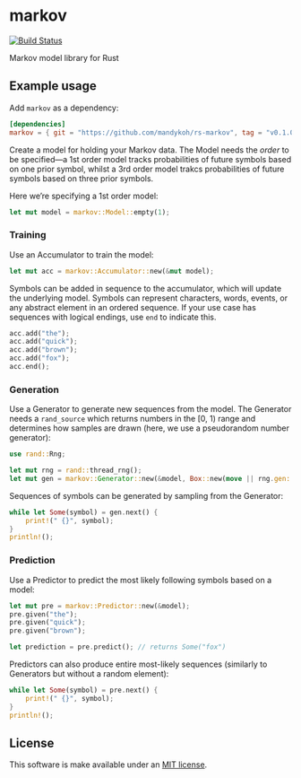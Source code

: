 # markov

[![Build Status](https://travis-ci.org/mandykoh/rs-markov.svg?branch=main)](https://travis-ci.org/mandykoh/rs-markov)

Markov model library for Rust

## Example usage

Add `markov` as a dependency:

```toml
[dependencies]
markov = { git = "https://github.com/mandykoh/rs-markov", tag = "v0.1.0" }
```

Create a model for holding your Markov data. The Model needs the _order_ to be specified—a 1st order model tracks probabilities of future symbols based on one prior symbol, whilst a 3rd order model trakcs probabilities of future symbols based on three prior symbols.

Here we’re specifying a 1st order model:

```rust
let mut model = markov::Model::empty(1);
```

### Training

Use an Accumulator to train the model:

```rust
let mut acc = markov::Accumulator::new(&mut model);
```

Symbols can be added in sequence to the accumulator, which will update the underlying model. Symbols can represent characters, words, events, or any abstract element in an ordered sequence. If your use case has sequences with logical endings, use `end` to indicate this.

```rust
acc.add("the");
acc.add("quick");
acc.add("brown");
acc.add("fox");
acc.end();
```

### Generation

Use a Generator to generate new sequences from the model. The Generator needs  a `rand_source` which returns numbers in the [0, 1) range and determines how samples are drawn (here, we use a pseudorandom number generator):

```rust
use rand::Rng;

let mut rng = rand::thread_rng();
let mut gen = markov::Generator::new(&model, Box::new(move || rng.gen::<f64>()));
```

Sequences of symbols can be generated by sampling from the Generator:

```rust
while let Some(symbol) = gen.next() {
    print!(" {}", symbol);
}
println!();
```

### Prediction

Use a Predictor to predict the most likely following symbols based on a model:

```rust
let mut pre = markov::Predictor::new(&model);
pre.given("the");
pre.given("quick");
pre.given("brown");

let prediction = pre.predict(); // returns Some("fox")
```

Predictors can also produce entire most-likely sequences (similarly to Generators but without a random element):

```rust
while let Some(symbol) = pre.next() {
    print!(" {}", symbol);
}
println!();
```


## License

This software is make available under an [MIT license](LICENSE).
